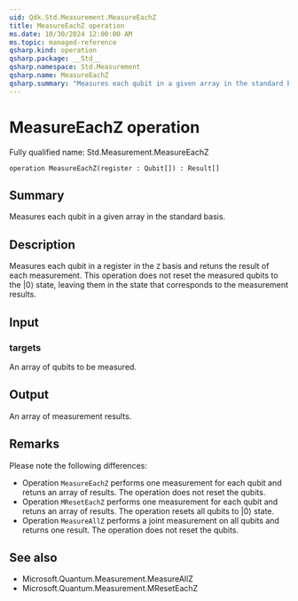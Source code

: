 ```yaml
---
uid: Qdk.Std.Measurement.MeasureEachZ
title: MeasureEachZ operation
ms.date: 10/30/2024 12:00:00 AM
ms.topic: managed-reference
qsharp.kind: operation
qsharp.package: __Std__
qsharp.namespace: Std.Measurement
qsharp.name: MeasureEachZ
qsharp.summary: "Measures each qubit in a given array in the standard basis."
---
```


# MeasureEachZ operation

Fully qualified name: Std.Measurement.MeasureEachZ

```qsharp
operation MeasureEachZ(register : Qubit[]) : Result[]
```

## Summary
Measures each qubit in a given array in the standard basis.

## Description
Measures each qubit in a register in the `Z` basis
and retuns the result of each measurement.
This operation does not reset the measured qubits to the |0⟩ state,
leaving them in the state that corresponds to the measurement results.

## Input
### targets
An array of qubits to be measured.
## Output
An array of measurement results.

## Remarks
Please note the following differences:
- Operation `MeasureEachZ` performs one measurement for each qubit and retuns
  an array of results. The operation does not reset the qubits.
- Operation `MResetEachZ` performs one measurement for each qubit and retuns
  an array of results. The operation resets all qubits to |0⟩ state.
- Operation `MeasureAllZ` performs a joint measurement on all qubits
  and returns one result. The operation does not reset the qubits.

## See also
- Microsoft.Quantum.Measurement.MeasureAllZ
- Microsoft.Quantum.Measurement.MResetEachZ
